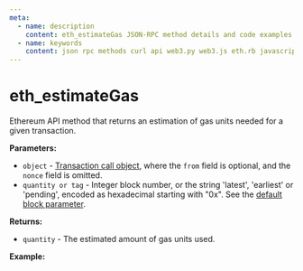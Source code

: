 ```yaml
---
meta:
  - name: description
    content: eth_estimateGas JSON-RPC method details and code examples.
  - name: keywords
    content: json rpc methods curl api web3.py web3.js eth.rb javascript python ruby ethereum 
---
```


# eth_estimateGas

Ethereum API method that returns an estimation of gas units needed for a given transaction. 

**Parameters:** 

* `object` - [Transaction call object](https://eth.wiki/json-rpc/API#parameters-25), where the `from` field is optional, and the `nonce` field is omitted.
* `quantity or tag` - Integer block number, or the string 'latest', 'earliest' or 'pending', encoded as hexadecimal starting with "0x". See the [default block parameter](https://eth.wiki/json-rpc/API#the-default-block-parameter). 

**Returns:** 

* `quantity` - The estimated amount of gas units used.

**Example:**

<CodeSwitcher :languages="{js:'web3.js', py:'web3.py', rb:'eth.rb', cr:'cURL'}">
<template v-slot:js>

``` js
const Web3 = require("web3");
const node_url = "CHAINSTACK_NODE_URL";
const web3 = new Web3(node_url);
web3.eth.estimateGas({
        from: "0xd8dA6BF26964aF9D7eEd9e03E53415D37aA96045",
        to: "0xbe0eb53f46cd790cd13851d5eff43d12404d33e8",
        // web3.js only uses the latest block.
    })
    .then(gas => {
        console.log(gas);
    });
```

</template>
<template v-slot:py>

``` py
from web3 import Web3  
node_url = "CHAINSTACK_NODE_URL" 
web3 = Web3(Web3.HTTPProvider(node_url)) 
print(web3.eth.estimate_gas({"from":"0xd8dA6BF26964aF9D7eEd9e03E53415D37aA96045","to":"0x90335eE2286315185a0ff7108B5f7809ce6332F9"}, "latest" ))  
```

</template>
<template v-slot:rb>

``` rb
require "eth"
client = Eth::Client.create "CHAINSTACK_NODE_URL"
response = client.eth_estimate_gas({"from":"0xd8dA6BF26964aF9D7eEd9e03E53415D37aA96045","to":"0xbe0eb53f46cd790cd13851d5eff43d12404d33e8"}, "latest")
puts response
```

</template>
<template v-slot:cr>

``` sh
curl -X POST "CHAINSTACK_NODE_URL" \
  -H "Content-Type: application/json" \
  --data '{"method":"eth_estimateGas","params":[{"from":"0xd8dA6BF26964aF9D7eEd9e03E53415D37aA96045","to":"0xbe0eb53f46cd790cd13851d5eff43d12404d33e8"}, "0xEA8DC5"],"id":1,"jsonrpc":"2.0"}'
```

</template>
</CodeSwitcher>